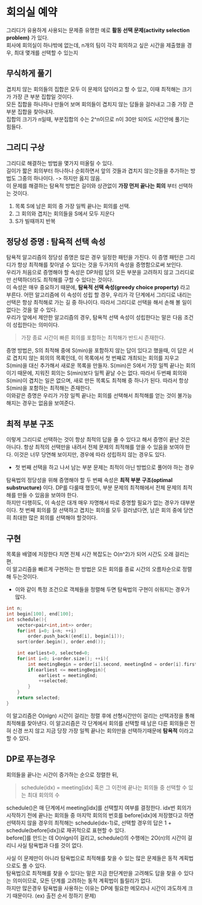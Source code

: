 # 회의실 예약
그리디가 유용하게 사용되는 문제중 유명한 예로 __활동 선택 문제(activity selection problem)__ 가 있다.  
회사에 회의실이 하나밖에 없는데, n개의 팀이 각각 회의하고 싶은 시간을 제출했을 경우, 최대 몇개를 선택할 수 있는지

## 무식하게 풀기
겹치치 않는 회의들의 집합은 모두 이 문제의 답이라고 할 수 있고, 이때 최적해는 크기가 가장 큰 부분 집합일 것이다.  
모든 집합을 하나하나 만들어 보며 회의들이 겹치지 않는 답들을 걸러내고 그중 가장 큰 부분 집합을 찾아내자.  
집합의 크기가 n일때, 부분집합의 수는 2^n이므로 n이 30만 되어도 시간안에 풀기는 힘들다.  

## 그리디 구상
그리디로 해결하는 방법을 몇가지 떠올릴 수 있다.  
길이가 짧은 회의부터 하나하나 순회하면서 앞의 것들과 겹치지 않는것들을 추가하는 방법도 그중의 하나이다. -> 하지만 옳지 않음.  
이 문제를 해결하는 탐욕적 방법은 길이와 상관없이 __가장 먼저 끝나는 회의__ 부터 선택하는 것이다.
1. 목록 S에 남은 회의 중 가장 일찍 끝나는 회의를 선택.
2. 그 회의와 겹치는 회의들을 S에서 모두 지운다
3. S가 빌때까지 반복

## 정당성 증명 : 탐욕적 선택 속성
탐욕적 알고리즘의 정당성 증명은 많은 경우 일정한 패턴을 가진다. 이 증명 패턴은 그리디가 항상 최적해를 찾아낼 수 있다는 것을 두가지의 속성을 증명함으로써 보인다.  
우리가 처음으로 증명해야 할 속성은 DP처럼 답의 모든 부분을 고려하지 않고 그리디로만 선택하더라도 최적해를 구할 수 있다는 것이다.  
이 속성은 매우 중요하기 때문에, __탐욕적 선택 속성(greedy choice property)__ 라고 부른다. 어떤 알고리즘에 이 속성이 성립 할 경우, 우리가 각 단계에서 그리디로 내리는 선택은 항상 최적해로 가는 길 중 하나이다.
따라서 그리디로 선택을 해서 손해 볼 일이 없다는 것을 알 수 있다.  
우리가 앞에서 제안한 알고리즘의 경우, 탐욕적 선택 속성이 성립한다는 말은 다음 조건이 성립한다는 의미이다.
> 가장 종료 시간이 빠른 회의를 포함하는 최적해가 반드시 존재한다.

증명 방법은, S의 최적해 중에 S(min)을 포함하지 않는 답이 있다고 했을때, 이 답은 서로 겹치지 않는 회의의 목록인데, 이 목록에서 첫 번째로 개최되는 회의를 지우고 S(min)을 대신 추가해서 새로운 목록을 만들자. 
S(min)은 S에서 가장 일찍 끝나는 회의이기 때문에, 지워진 회의는 S(min)보다 일찍 끝날 수는 없다. 따라서 두번째 회의와 S(min)이 겹치는 일은 없으며, 새로 만든 목록도 최적해 중 하나가 된다. 
따라서 항상 S(min)을 포함하는 최적해는 존재한다.  
이와같은 증명은 우리가 가장 일찍 끝나는 회의를 선택해서 최적해를 얻는 것이 불가능해지는 경우는 없음을 보여준다.

## 최적 부분 구조
이렇게 그리디로 선택하는 것이 항상 최적의 답을 줄 수 있다고 해서 증명이 끝난 것은 아니다. 항상 최적의 선택만을 내려서 전체 문제의 최적해를 얻을 수 있음을 보여야 한다. 이것은 너무 당연해 보이지만, 경우에 따라 성립하지 않는 경우도 있다. 
- 첫 번째 선택을 하고 나서 남는 부분 문제는 최적이 아닌 방법으로 풀어야 하는 경우  

탐욕법의 정당성을 위해 증명해야 할 두 번째 속성은 __최적 부분 구조(optimal substructure)__ 이다. DP를 다룰때 했듯이, 부분 문제의 최적해에서 전체 문제의 최적해를 만들 수 있음을 보여야 한다.  
하지만 다행히도, 이 속성은 대개 매우 자명해서 따로 증명할 필요가 없는 경우가 대부분이다. 첫 번째 회의를 잘 선택하고 겹치는 회의를 모두 걸러냈다면, 남은 회의 중에 당연히 최대한 많은 회의를 선택해야 할것이다.

## 구현
목록을 배열에 저장한다 치면 전체 시간 복잡도는 O(n^2)가 되어 시간도 오래 걸리는 편.  
이 알고리즘을 빠르게 구현하는 한 방법은 모든 회의를 종료 시간의 오름차순으로 정렬해 두는것이다.  
- 이와 같이 특정 조건으로 객체들을 정렬해 두면 탐욕법의 구현이 쉬워지는 경우가 많다.
```cpp
int n;
int begin[100], end[100];
int schedule(){
    vector<pair<int,int>> order;
    for(int i=0; i<n; ++i)
        order.push_back({end[i], begin[i]));
    sort(order.begin(), order.end());
    
    int earliest=0, selected=0;
    for(int i=0; i<order.size(); ++i){
        int meetingBegin = order[i].second, meetingEnd = order[i].first;
        if(earliest <= meetingBegin){
            earliest = meetingEnd;
            ++selected;
        }
    }
    return selected;
}
```
이 알고리즘은 O(nlgn) 시간이 걸리는 정렬 후에 선형시간만이 걸리는 선택과정을 통해 최적해를 찾아낸다. 이 알고리즘은 각 단계에서 회의를 선택할 때 남은 다른 회의들은 전혀 신경 쓰지 않고 지금 당장 가장 일찍 끝나는 회의만을 선택하기때문에 __탐욕적__ 이라고 할 수 있다.

## DP로 푸는경우
회의들을 끝나는 시간이 증가하는 순으로 정렬한 뒤, 
> schedule(idx) = meeting[idx] 혹은 그 이전에 끝나는 회의들 중 선택할 수 있는 최대 회의의 수

schedule()은 매 단계에서 meeting[idx]를 선택할지 여부를 결정한다.  idx번 회의가 시작하기 전에 끝나는 회의들 중 마지막 회의의 번호를 before[idx]에 저장했다고 하면  
선택하지 않을 경우의 최적해는 schedule(idx-1)로, 선택할 경우의 답은 1 + schedule(before[idx])로 재귀적으로 표현할 수 있다.  
before[]를 만드는 데 O(nlgn)이 걸리고, schedule()의 수행에는 2O(n)의 시간이 걸리니 사실 탐욕법과 다를 것이 없다.  
  
사실 이 문제만이 아니라 탐욕법으로 최적해를 찾을 수 있는 많은 문제들은 동적 계획법으로도 풀 수 있다.  
탐욕법으로 최적해를 찾을 수 있다는 말은 지금 한단계만을 고려해도 답을 찾을 수 있다는 의미이므로, 모든 단계를 고려하는 동적 계획법이 틀릴리가 없다.  
하지만 많은경우 탐욕법을 사용하는 이유는 DP에 필요한 메모리나 시간이 과도하게 크기 때문이다. (ex) 출전 순서 정하기 문제)

